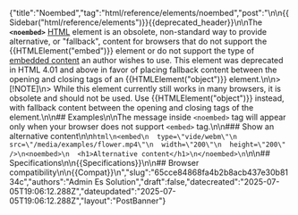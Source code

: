 {"title":"Noembed","tag":"html/reference/elements/noembed","post":"\n\n{{Sidebar(\"html/reference/elements\")}}{{deprecated_header}}\n\nThe **`<noembed>`** [HTML](/blog/Web/HTML) element is an obsolete, non-standard way to provide alternative, or \"fallback\", content for browsers that do not support the {{HTMLElement(\"embed\")}} element or do not support the type of [embedded content](/blog/Web/HTML/Guides/Content_categories#embedded_content) an author wishes to use. This element was deprecated in HTML 4.01 and above in favor of placing fallback content between the opening and closing tags of an {{HTMLElement(\"object\")}} element.\n\n> [!NOTE]\n> While this element currently still works in many browsers, it is obsolete and should not be used. Use {{HTMLElement(\"object\")}} instead, with fallback content between the opening and closing tags of the element.\n\n## Examples\n\nThe message inside `<noembed>` tag will appear only when your browser does not support `<embed>` tag.\n\n### Show an alternative content\n\n```html\n<embed\n  type=\"vide/webm\"\n  src=\"/media/examples/flower.mp4\"\n  width=\"200\"\n  height=\"200\" />\n<noembed>\n  <h1>Alternative content</h1>\n</noembed>\n```\n\n## Specifications\n\n{{Specifications}}\n\n## Browser compatibility\n\n{{Compat}}\n","slug":"65cce84868fa4b2b8acb437e30b8134c","authors":"Admin Es Solution","draft":false,"datecreated":"2025-07-05T19:06:12.288Z","dateupdated":"2025-07-05T19:06:12.288Z","layout":"PostBanner"}
